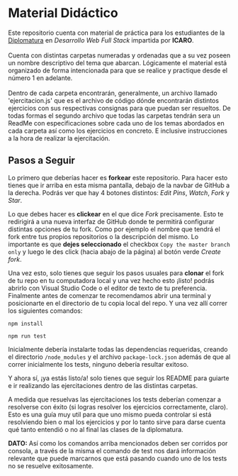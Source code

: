 # Material Didáctico
Este repositorio cuenta con material de práctica para los estudiantes de la <u>Diplomatura</u> en *Desarrollo Web Full Stack* impartida por **ICARO**.
<br>
<br>
Cuenta con distintas carpetas numeradas y ordenadas que a su vez poseen un nombre descriptivo del tema que abarcan. Lógicamente el material está organizado de forma intencionada para que se realice y practique desde el número 1 en adelante.
<br>
<br>
Dentro de cada carpeta encontrarán, generalmente, un archivo llamado 'ejercitacion.js' que es el archivo de código dónde encontrarán distintos ejercicios con sus respectivas consignas para que puedan ser resueltos.
De todas formas el segundo archivo que todas las carpetas tendrán sera un ReadMe con especificaciones sobre cada uno de los temas abordados en cada carpeta así como los ejercicios en concreto. E inclusive instrucciones a la hora de realizar la ejercitación.
<br>
## Pasos a Seguir
Lo primero que deberías hacer es __forkear__ este repositorio. Para hacer esto tienes que ir arriba en esta misma pantalla, debajo de la navbar de GitHub a la derecha. Podrás ver que hay 4 botones distintos: *Edit Pins*, *Watch*, *Fork* y *Star*.

Lo que debes hacer es **clickear** en el que dice *Fork* precisamente. Esto te redirigirá a una nueva interfaz de GitHub donde te permitirá configurar distintas opciones de tu fork. Como por ejemplo el nombre que tendrá el fork entre tus propios repositorios o la descripción del mismo.
Lo importante es que **dejes seleccionado** el checkbox ```Copy the master branch only``` y luego le des click (hacia abajo de la página) al botón verde *Create fork*.

Una vez esto, solo tienes que seguir los pasos usuales para **clonar** el fork de tu repo en tu computadora local y una vez hecho esto ¡listo! podrás abrirlo con Visual Studio Code o el editor de texto de tu preferencia.
Finalmente antes de comenzar te recomendamos abrir una terminal y posicionarte en el directorio de tu copia local del repo. Y una vez allí correr los siguientes comandos:

```
npm install
```

```
npm run test
```

Inicialmente debería instalarte todas las dependencias requeridas, creando el directorio ```/node_modules``` y el archivo ```package-lock.json``` además de que al correr inicialmente los tests, ninguno debería resultar exitoso.

Y ahora sí, ¡ya estás listo/a! solo tienes que seguir los README para guiarte e ir realizando las ejercitaciones dentro de las distintas carpetas.

A medida que resuelvas las ejercitaciones los tests deberían comenzar a resolverse con éxito (si logras resolver los ejercicios correctamente, claro). Esto es una guía muy util para que uno mismo pueda controlar si está resolviendo bien o mal los ejercicios y por lo tanto sirve para darse cuenta qué tanto entendió o no al final las clases de la diplomatura.

**DATO:** Así como los comandos arriba mencionados deben ser corridos por consola, a través de la misma el comando de test nos dará información relevante que puede marcarnos que está pasando cuando uno de los tests no se resuelve exitosamente.
